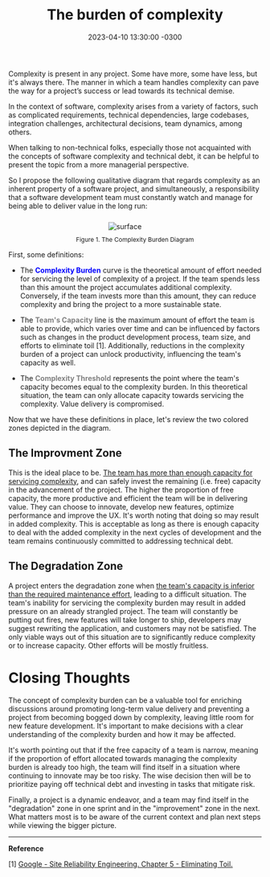 ﻿---
layout: post
title: "The burden of complexity"
date: 2023-04-10 13:30:00 -0300
tags: collaboration project-management
---

Complexity is present in any project. Some have more, some have less, but it's always there. The manner in which a team handles complexity can pave the way for a project’s success or lead towards its technical demise.

In the context of software, complexity arises from a variety of factors, such as complicated requirements, technical dependencies, large codebases, integration challenges, architectural decisions, team dynamics, among others.

When talking to non-technical folks, especially those not acquainted with the concepts of software complexity and technical debt, it can be helpful to present the topic from a more managerial perspective.

So I propose the following qualitative diagram that regards complexity as an inherent property of a software project, and simultaneously, a responsibility that a software development team must constantly watch and manage for being able to deliver value in the long run:

<p align="center">
  <img style="max-width: 100%; max-height: 400px; margin: 10px 0 10px -40px" src="{{ site.baseurl }}/images/p31/complexity-burden-diagram.png" alt="surface"/>
  <br><label style="font-size: 12px;">Figure 1. The Complexity Burden Diagram</label>
</p>

First, some definitions:

* The <b style="color:blue">Complexity Burden</b> curve is the theoretical amount of effort needed for servicing the level of complexity of a project. If the team spends less than this amount the project accumulates additional complexity. Conversely, if the team invests more than this amount, they can reduce complexity and bring the project to a more sustainable state.

* The <b style="color:gray">Team's Capacity</b> line is the maximum amount of effort the team is able to provide, which varies over time and can be influenced by factors such as changes in the product development process, team size, and efforts to eliminate toil [1]. Additionally, reductions in the complexity burden of a project can unlock productivity, influencing the team's capacity as well.

* The <b style="color:gray">Complexity Threshold</b> represents the point where the team's capacity becomes equal to the complexity burden. In this theoretical situation, the team can only allocate capacity towards servicing the complexity. Value delivery is compromised.

Now that we have these definitions in place, let's review the two colored zones depicted in the diagram.

<h2>The Improvment Zone</h2>

This is the ideal place to be. <u>The team has more than enough capacity for servicing complexity</u>, and can safely invest the remaining (i.e. free) capacity in the advancement of the project. The higher the proportion of free capacity, the more productive and efficient the team will be in delivering value. They can choose to innovate, develop new features, optimize performance and improve the UX. It's worth noting that doing so may result in added complexity. This is acceptable as long as there is enough capacity to deal with the added complexity in the next cycles of development and the team remains continuously committed to addressing technical debt.

<h2>The Degradation Zone</h2>

A project enters the degradation zone when <u>the team's capacity is inferior than the required maintenance effort</u>, leading to a difficult situation. The team's inability for servicing the complexity burden may result in added pressure on an already strangled project. The team will constantly be putting out fires, new features will take longer to ship, developers may suggest rewriting the application, and customers may not be satisfied. The only viable ways out of this situation are to significantly reduce complexity or to increase capacity. Other efforts will be mostly fruitless.

Closing Thoughts
============

The concept of complexity burden can be a valuable tool for enriching discussions around promoting long-term value delivery and preventing a project from becoming bogged down by complexity, leaving little room for new feature development. It's important to make decisions with a clear understanding of the complexity burden and how it may be affected.

It's worth pointing out that if the free capacity of a team is narrow, meaning if the proportion of effort allocated towards managing the complexity burden is already too high, the team will find itself in a situation where continuing to innovate may be too risky. The wise decision then will be to prioritize paying off technical debt and investing in tasks that mitigate risk.

Finally, a project is a dynamic endeavor, and a team may find itself in the "degradation" zone in one sprint and in the "improvement" zone in the next. What matters most is to be aware of the current context and plan next steps while viewing the bigger picture.

---

<b>Reference</b>

[1] [Google - Site Reliability Engineering. Chapter 5 - Eliminating Toil.](https://sre.google/sre-book/eliminating-toil/)
